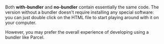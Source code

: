 

Both __with-bundler__ and __no-bundler__ contain essentially the same code. The version without a bundler
doesn't require installing any special software: you can just double click on the HTML file to start playing
around with it on your computer.

However, you may prefer the overall experience of developing using a bundler like Parcel.